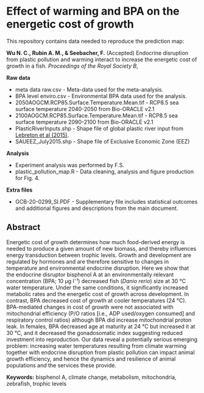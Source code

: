 # Effect of warming and BPA on the energetic cost of growth

This repository contains data needed to reproduce the prediction map:

**Wu N. C., Rubin A. M., & Seebacher, F.** (Accepted) Endocrine disruption from plastic pollution and warming interact to increase the energetic cost of growth in a fish. *Proceedings of the Royal Society B*,

**Raw data**
- meta data raw.csv    - Meta-data used for the meta-analysis.
- BPA level enviro.csv - Environmental BPA data used for the analysis.
- 2050AOGCM.RCP85.Surface.Temperature.Mean.tif - RCP8.5 sea surface temperature 2040-2050 from Bio-ORACLE v2.1
- 2100AOGCM.RCP85.Surface.Temperature.Mean.tif - RCP8.5 sea surface temperature 2090-2100 from Bio-ORACLE v2.1
- PlasticRiverInputs.shp                       - Shape file of global plastic river input from [Lebreton et al (2015)](https://www.nature.com/articles/ncomms15611).
- SAUEEZ_July2015.shp                          - Shape file of Exclusive Economic Zone (EEZ) 

**Analysis**
- Experiment analysis was performed by F.S.
- plastic_pollution_map.R - Data cleaning, analysis and figure production for Fig. 4.

**Extra files**
- GCB-20-0299_SI.PDF - Supplementary file includes statistical outcomes and additional figures and descriptions from the main document.

## Abstract
Energetic cost of growth determines how much food-derived energy is needed to produce a given amount of new biomass, and thereby influences energy transduction between trophic levels. Growth and development are regulated by hormones and are therefore sensitive to changes in temperature and environmental endocrine disruption. Here we show that the endocrine disruptor bisphenol A at an environmentally relevant concentration (BPA; 10 μg l⁻¹) decreased fish (*Danio rerio*) size at 30 °C water temperature. Under the same conditions, it significantly increased metabolic rates and the energetic cost of growth across development. In contrast, BPA decreased cost of growth at cooler temperatures (24 °C). BPA-mediated changes in cost of growth were not associated with mitochondrial efficiency (P/O ratios [i.e., ADP used/oxygen consumed] and respiratory control ratios) although BPA did increase mitochondrial proton leak. In females, BPA decreased age at maturity at 24 °C but increased it at 30 °C, and it decreased the gonadosomatic index suggesting reduced investment into reproduction. Our data reveal a potentially serious emerging problem: increasing water temperatures resulting from climate warming together with endocrine disruption from plastic pollution can impact animal growth efficiency, and hence the dynamics and resilience of animal populations and the services these provide.

**Keywords:** bisphenol A, climate change, metabolism, mitochondria, zebrafish, trophic levels
